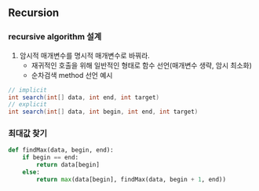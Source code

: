 ## Recursion

### recursive algorithm 설계
1. 암시적 매개변수를 명시적 매개변수로 바꿔라.
	- 재귀적인 호출을 위해 일반적인 형태로 함수 선언(매개변수 생략, 암시 최소화)
	- 순차검색 method 선언 예시
```	java
// implicit 
int search(int[] data, int end, int target)
// explicit
int search(int[] data, int begin, int end, int target)
```

### 최대값 찾기
```python
def findMax(data, begin, end):
    if begin == end:
        return data[begin]
    else:
        return max(data[begin], findMax(data, begin + 1, end))
```

